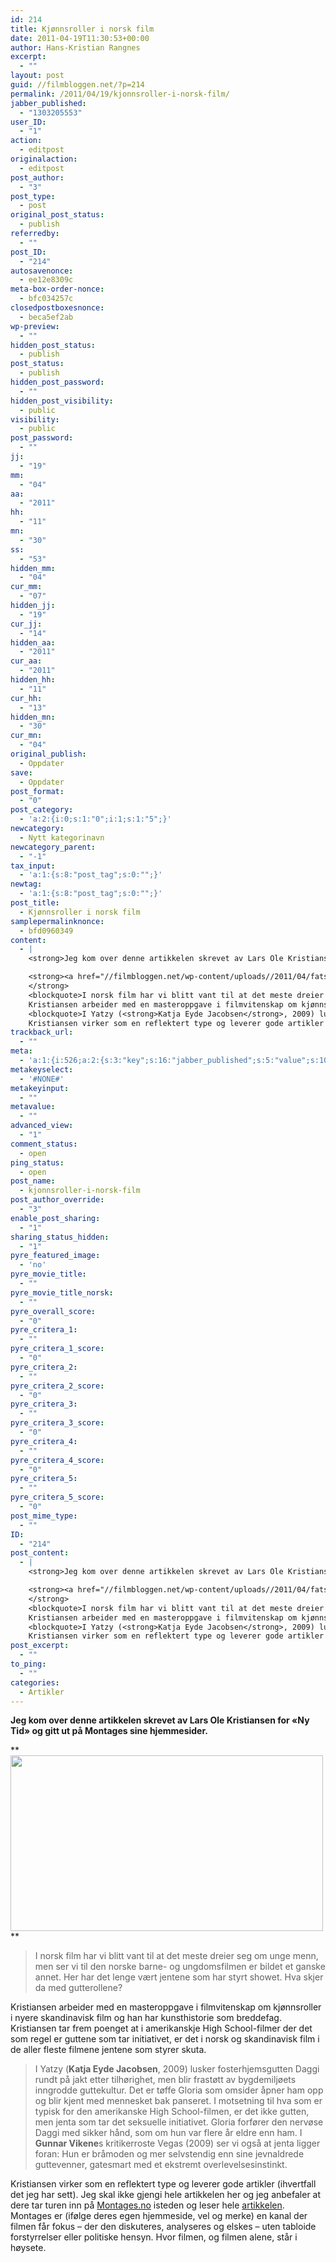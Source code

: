 ```yaml
---
id: 214
title: Kjønnsroller i norsk film
date: 2011-04-19T11:30:53+00:00
author: Hans-Kristian Rangnes
excerpt:
  - ""
layout: post
guid: //filmbloggen.net/?p=214
permalink: /2011/04/19/kjonnsroller-i-norsk-film/
jabber_published:
  - "1303205553"
user_ID:
  - "1"
action:
  - editpost
originalaction:
  - editpost
post_author:
  - "3"
post_type:
  - post
original_post_status:
  - publish
referredby:
  - ""
post_ID:
  - "214"
autosavenonce:
  - ee12e8309c
meta-box-order-nonce:
  - bfc034257c
closedpostboxesnonce:
  - beca5ef2ab
wp-preview:
  - ""
hidden_post_status:
  - publish
post_status:
  - publish
hidden_post_password:
  - ""
hidden_post_visibility:
  - public
visibility:
  - public
post_password:
  - ""
jj:
  - "19"
mm:
  - "04"
aa:
  - "2011"
hh:
  - "11"
mn:
  - "30"
ss:
  - "53"
hidden_mm:
  - "04"
cur_mm:
  - "07"
hidden_jj:
  - "19"
cur_jj:
  - "14"
hidden_aa:
  - "2011"
cur_aa:
  - "2011"
hidden_hh:
  - "11"
cur_hh:
  - "13"
hidden_mn:
  - "30"
cur_mn:
  - "04"
original_publish:
  - Oppdater
save:
  - Oppdater
post_format:
  - "0"
post_category:
  - 'a:2:{i:0;s:1:"0";i:1;s:1:"5";}'
newcategory:
  - Nytt kategorinavn
newcategory_parent:
  - "-1"
tax_input:
  - 'a:1:{s:8:"post_tag";s:0:"";}'
newtag:
  - 'a:1:{s:8:"post_tag";s:0:"";}'
post_title:
  - Kjønnsroller i norsk film
samplepermalinknonce:
  - bfd0960349
content:
  - |
    <strong>Jeg kom over denne artikkelen skrevet av Lars Ole Kristiansen for "Ny Tid" og gitt ut på Montages sine hjemmesider.</strong>

    <strong><a href="//filmbloggen.net/wp-content/uploads//2011/04/fatso.jpg"><img class="size-full wp-image-215 alignnone" title="fatso" src="//filmbloggen.net/wp-content/uploads//2011/04/fatso.jpg" alt="" width="500" height="281" /></a>
    </strong>
    <blockquote>I norsk film har vi blitt vant til at det meste dreier seg om unge menn, men ser vi til den norske barne- og ungdomsfilmen er bildet et ganske annet. Her har det lenge vært jentene som har styrt showet. Hva skjer da med gutterollene?</blockquote>
    Kristiansen arbeider med en masteroppgave i filmvitenskap om kjønnsroller i nyere skandinavisk film og han har kunsthistorie som breddefag. Kristiansen tar frem poenget at i amerikanskje High School-filmer der det som regel er guttene som tar initiativet, er det i norsk og skandinavisk film i de aller fleste filmene jentene som styrer skuta.
    <blockquote>I Yatzy (<strong>Katja Eyde Jacobsen</strong>, 2009) lusker fosterhjemsgutten Daggi rundt på jakt etter tilhørighet, men blir frastøtt av bygdemiljøets inngrodde guttekultur. Det er tøffe Gloria som omsider åpner ham opp og blir kjent med mennesket bak panseret. I motsetning til hva som er typisk for den amerikanske High School-filmen, er det ikke gutten, men jenta som tar det seksuelle initiativet. Gloria forfører den nervøse Daggi med sikker hånd, som om hun var flere år eldre enn ham. I <strong>Gunnar Vikene</strong>s kritikerroste Vegas (2009) ser vi også at jenta ligger foran: Hun er bråmoden og mer selvstendig enn sine jevnaldrede guttevenner, gatesmart med et ekstremt overlevelsesinstinkt.</blockquote>
    Kristiansen virker som en reflektert type og leverer gode artikler (ihvertfall det jeg har sett). Jeg skal ikke gjengi hele artikkelen her og jeg anbefaler at dere tar turen inn på <a href="//montages.no">Montages.no</a> isteden og leser hele <a href="//montages.no/2011/04/jentene-er-t%C3%B8ffest/">artikkelen</a>. Montages er (ifølge deres egen hjemmeside, vel og merke) en kanal der filmen får fokus – der den diskuteres, analyseres og elskes – uten tabloide forstyrrelser eller politiske hensyn. Hvor filmen, og filmen alene, står i høysete.
trackback_url:
  - ""
meta:
  - 'a:1:{i:526;a:2:{s:3:"key";s:16:"jabber_published";s:5:"value";s:10:"1303205553";}}'
metakeyselect:
  - '#NONE#'
metakeyinput:
  - ""
metavalue:
  - ""
advanced_view:
  - "1"
comment_status:
  - open
ping_status:
  - open
post_name:
  - kjonnsroller-i-norsk-film
post_author_override:
  - "3"
enable_post_sharing:
  - "1"
sharing_status_hidden:
  - "1"
pyre_featured_image:
  - 'no'
pyre_movie_title:
  - ""
pyre_movie_title_norsk:
  - ""
pyre_overall_score:
  - "0"
pyre_critera_1:
  - ""
pyre_critera_1_score:
  - "0"
pyre_critera_2:
  - ""
pyre_critera_2_score:
  - "0"
pyre_critera_3:
  - ""
pyre_critera_3_score:
  - "0"
pyre_critera_4:
  - ""
pyre_critera_4_score:
  - "0"
pyre_critera_5:
  - ""
pyre_critera_5_score:
  - "0"
post_mime_type:
  - ""
ID:
  - "214"
post_content:
  - |
    <strong>Jeg kom over denne artikkelen skrevet av Lars Ole Kristiansen for "Ny Tid" og gitt ut på Montages sine hjemmesider.</strong>

    <strong><a href="//filmbloggen.net/wp-content/uploads//2011/04/fatso.jpg"><img class="size-full wp-image-215 alignnone" title="fatso" src="//filmbloggen.net/wp-content/uploads//2011/04/fatso.jpg" alt="" width="500" height="281" /></a>
    </strong>
    <blockquote>I norsk film har vi blitt vant til at det meste dreier seg om unge menn, men ser vi til den norske barne- og ungdomsfilmen er bildet et ganske annet. Her har det lenge vært jentene som har styrt showet. Hva skjer da med gutterollene?</blockquote>
    Kristiansen arbeider med en masteroppgave i filmvitenskap om kjønnsroller i nyere skandinavisk film og han har kunsthistorie som breddefag. Kristiansen tar frem poenget at i amerikanskje High School-filmer der det som regel er guttene som tar initiativet, er det i norsk og skandinavisk film i de aller fleste filmene jentene som styrer skuta.
    <blockquote>I Yatzy (<strong>Katja Eyde Jacobsen</strong>, 2009) lusker fosterhjemsgutten Daggi rundt på jakt etter tilhørighet, men blir frastøtt av bygdemiljøets inngrodde guttekultur. Det er tøffe Gloria som omsider åpner ham opp og blir kjent med mennesket bak panseret. I motsetning til hva som er typisk for den amerikanske High School-filmen, er det ikke gutten, men jenta som tar det seksuelle initiativet. Gloria forfører den nervøse Daggi med sikker hånd, som om hun var flere år eldre enn ham. I <strong>Gunnar Vikene</strong>s kritikerroste Vegas (2009) ser vi også at jenta ligger foran: Hun er bråmoden og mer selvstendig enn sine jevnaldrede guttevenner, gatesmart med et ekstremt overlevelsesinstinkt.</blockquote>
    Kristiansen virker som en reflektert type og leverer gode artikler (ihvertfall det jeg har sett). Jeg skal ikke gjengi hele artikkelen her og jeg anbefaler at dere tar turen inn på <a href="//montages.no">Montages.no</a> isteden og leser hele <a href="//montages.no/2011/04/jentene-er-t%C3%B8ffest/">artikkelen</a>. Montages er (ifølge deres egen hjemmeside, vel og merke) en kanal der filmen får fokus – der den diskuteres, analyseres og elskes – uten tabloide forstyrrelser eller politiske hensyn. Hvor filmen, og filmen alene, står i høysete.
post_excerpt:
  - ""
to_ping:
  - ""
categories:
  - Artikler
---
```

**Jeg kom over denne artikkelen skrevet av Lars Ole Kristiansen for «Ny Tid» og gitt ut på Montages sine hjemmesider.**

**[<img class="size-full wp-image-215 alignnone" title="fatso" src="//filmbloggen.net/wp-content/uploads//2011/04/fatso.jpg" alt="" width="500" height="281" />](//filmbloggen.net/wp-content/uploads//2011/04/fatso.jpg)
**

> I norsk film har vi blitt vant til at det meste dreier seg om unge menn, men ser vi til den norske barne- og ungdomsfilmen er bildet et ganske annet. Her har det lenge vært jentene som har styrt showet. Hva skjer da med gutterollene?

Kristiansen arbeider med en masteroppgave i filmvitenskap om kjønnsroller i nyere skandinavisk film og han har kunsthistorie som breddefag. Kristiansen tar frem poenget at i amerikanskje High School-filmer der det som regel er guttene som tar initiativet, er det i norsk og skandinavisk film i de aller fleste filmene jentene som styrer skuta.

> I Yatzy (**Katja Eyde Jacobsen**, 2009) lusker fosterhjemsgutten Daggi rundt på jakt etter tilhørighet, men blir frastøtt av bygdemiljøets inngrodde guttekultur. Det er tøffe Gloria som omsider åpner ham opp og blir kjent med mennesket bak panseret. I motsetning til hva som er typisk for den amerikanske High School-filmen, er det ikke gutten, men jenta som tar det seksuelle initiativet. Gloria forfører den nervøse Daggi med sikker hånd, som om hun var flere år eldre enn ham. I **Gunnar Vikene**s kritikerroste Vegas (2009) ser vi også at jenta ligger foran: Hun er bråmoden og mer selvstendig enn sine jevnaldrede guttevenner, gatesmart med et ekstremt overlevelsesinstinkt.

Kristiansen virker som en reflektert type og leverer gode artikler (ihvertfall det jeg har sett). Jeg skal ikke gjengi hele artikkelen her og jeg anbefaler at dere tar turen inn på [Montages.no](//montages.no) isteden og leser hele [artikkelen](//montages.no/2011/04/jentene-er-t%C3%B8ffest/). Montages er (ifølge deres egen hjemmeside, vel og merke) en kanal der filmen får fokus – der den diskuteres, analyseres og elskes – uten tabloide forstyrrelser eller politiske hensyn. Hvor filmen, og filmen alene, står i høysete.
